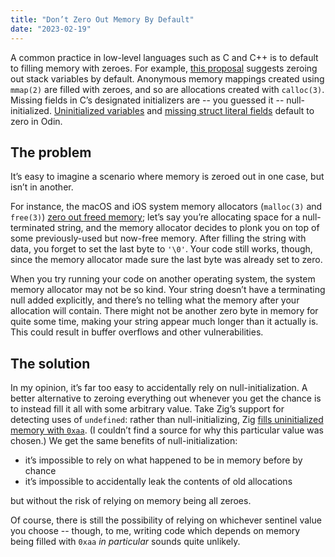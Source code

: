 ```yaml
---
title: "Don’t Zero Out Memory By Default"
date: "2023-02-19"
---
```


A common practice in
low-level languages such as C and C++
is to default to filling memory with zeroes.
For example, [this proposal][proposal]
suggests zeroing out stack variables by default.
Anonymous memory mappings created using `mmap(2)`
are filled with zeroes,
and so are allocations created with `calloc(3)`.
Missing fields in C’s designated initializers are
-- you guessed it --
null-initialized.
[Uninitialized variables]
and [missing struct literal fields]
default to zero in Odin.

## The problem

It’s easy to imagine
a scenario where
memory is zeroed out in one case,
but isn’t in another.

For instance,
the macOS and iOS system memory allocators
(`malloc(3)` and `free(3)`)
[zero out freed memory][mac];
let’s say you’re allocating
space for a null-terminated string,
and the memory allocator
decides to plonk you on top of
some previously-used but now-free memory.
After filling the string with data,
you forget to set the last byte to `'\0'`.
Your code still works, though,
since the memory allocator
made sure the last byte
was already set to zero.

When you try running your code
on another operating system,
the system memory allocator
may not be so kind.
Your string doesn’t have
a terminating null
added explicitly,
and there’s no telling what
the memory after your allocation
will contain.
There might not be
another zero byte in memory
for quite some time,
making your string appear
much longer than it actually is.
This could result in buffer overflows
and other vulnerabilities.

## The solution

In my opinion,
it’s far too easy to
accidentally rely on null-initialization.
A better alternative to
zeroing everything out
whenever you get the chance
is to instead fill it all
with some arbitrary value.
Take Zig’s support for
detecting uses of `undefined`:
rather than null-initializing,
Zig [fills uninitialized memory with `0xaa`][zig].
(I couldn’t find a source for
why this particular value was chosen.)
We get the same benefits of null-initialization:

- it’s impossible to rely on
  what happened to be in memory before
  by chance
- it’s impossible to accidentally leak
  the contents of old allocations

but without the risk of
relying on memory being all zeroes.

Of course, there is still the possibility
of relying on whichever sentinel value you choose --
though, to me, writing code which depends on
memory being filled with `0xaa` _in particular_
sounds quite unlikely.

[proposal]: https://www.open-std.org/jtc1/sc22/wg21/docs/papers/2023/p2723r1.html
[uninitialized variables]: https://odin-lang.org/docs/overview/#zero-values
[missing struct literal fields]: https://odin-lang.org/docs/overview/#struct-literals
[mac]: https://developer.apple.com/documentation/macos-release-notes/macos-13-release-notes#Memory-Allocation
[zig]: https://ziglang.org/documentation/0.10.1/#undefined
